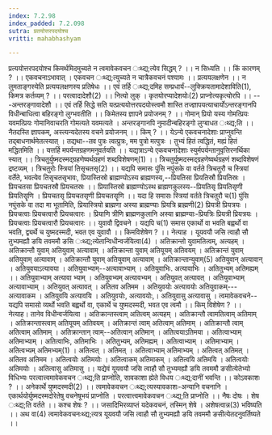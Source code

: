 ```yaml
---
index: 7.2.98
index_padded: 7.2.098
sutra: प्रतयोत्तरपदयोश्च
vritti: mahabhashyam

---
```

 प्रत्ययोत्तरपदयोश्च किमर्थमिदमुच्यते न त्वमावेकवचन ःथ्द्य;त्येव सिद्धम् ? ।। न सिध्यति ।। किं कारणम् ? ।। एकवचनाऽभावात् । एकवचन ःथ्द्य;त्युच्यते न चात्रैकवचनं पश्यामः ।। प्रत्ययलक्षणेन ।। न लुमताङ्गस्येति प्रत्ययलक्षणस्य प्रतिषेधः ।। एवं तर्हि ःथ्द्य;दमिह सम्प्रधार्यं--लुक्क्रियतामादेशाविति(1), किमत्र कर्तव्यम् ? ।। परत्वादादेशौ(2) ।। नित्यो लुक् । कृतयोरप्यादेशयोः(2) प्राप्नोत्यकृत्योरपि ।। ---अन्तरङ्गावादेशौ ।। एवं तर्हि सिद्धे सति यत्प्रत्ययोत्तरपदयोस्त्वमौ शास्ति तज्ज्ञापयत्याचार्योऽन्तरङ्गानपि विधीन्बाधित्वा बहिरङ्गो लुग्भवतीति ।। किमेतस्य ज्ञापने प्रयोजनम् ? ।। गोमान् प्रियो यस्य गोमत्प्रियः यवमत्प्रियः गोमानिवाचरति गोमत्यते यवमत्यते । अन्तरङ्गानपि नुमादीन्बहिरङ्गो लुग्बाधत ःथ्द्य;ति ।। नैतदस्ति ज्ञापकम्, अस्त्यन्यदेतस्य वचने प्रयोजनम् ।। किम् ? ।। येऽन्ये एकवचनादेशाः प्राप्नुवन्ति तद्बाधनार्थमेतत्स्यात् । तद्यथा--तव पुत्रः त्वत्प्रुत्रः, मम पुत्रो मत्पुत्रः । तुभ्यं हितं त्वद्धितं, मह्यं हितं मद्धितमिति ।। यत्तर्हि मपर्यन्तग्रहणमनुवर्तयति ।। यद्यत्राऽन्ये एकवचनादेशाः स्युर्मपर्यन्तानुवृत्तिरनर्थिका स्यात् ।। त्रिचतुर्युष्मदस्मद्ग्रहणेष्वर्थग्रहणं शब्दविशेषणम्(1) ।। त्रिचतुर्युष्मदस्मद्ग्रहणेष्वर्थग्रहणं शब्दविशेषणं द्रष्टव्यम् । त्रिचतुरोः स्त्रियां तिसृचतसृ(2) ।। यद्यपि समासः पुंसि नपुंसके वा वर्तते त्रिचतुरौ च स्त्रियां वर्तेते, भवत्येव तिसृचतसृभावः, प्रियास्तिस्रो ब्राह्मण्योऽस्य ब्राह्मणस्य,--प्रियतिसा प्रियतिस्रौ प्रियतिस्रः । प्रियचतसा प्रियचतस्रौ प्रियचतस्रः ।। प्रियास्तिस्रो ब्राह्मण्योऽस्थ ब्राह्मणकुलस्य--प्रियतिसृ प्रियतिसृणी प्रियतिसॄणि । प्रियचतसृ प्रियचतसृणी प्रियचतसॄणि ।। यदा हि समासः स्त्रियां वर्तते त्रिचतुरौ च(1) पुंसि नपुंसके वा तदा मा भूतामिति, प्रियास्त्रियो ब्राह्मणा अस्या ब्राह्मण्याः प्रियत्रि ब्राह्मणी(2) प्रियत्री प्रियत्रयः । प्रियचत्वाः प्रियचत्वारौ प्रियचत्वारः । प्रियाणि त्रीणि ब्राह्मणकुलानि अस्या ब्राह्मण्याः-प्रियत्रिः प्रियत्री प्रियत्रयः । प्रियचत्वाः प्रियचत्वारौ प्रियचत्वारः ।। युवावौ द्विवचने । यद्यपि च(1) समास एकार्थो वा भवति बह्वर्थो वा भवति, द्व्यर्थे च युष्मदस्मदी, भवत एव युवावौ ।। किमविशेषेण ? ।। नेत्याह । यूयवयौ जसि त्वाहौ सौ तुभ्यमह्यौ ङयि तवममौ ङसि ःथ्द्य;त्येतान्विधीन्वर्जयित्वा(4) । अतिक्रान्तो युवामतित्वम्, अत्यहम् । अतिक्रान्तौ युवाम् अतियुवाम् अत्यावाम् । अतिक्रान्ता युवाम् अतियूयम् अतिवयम् । अतिक्रान्तं युवाम् अतियुवाम् अत्यावाम् । अतिक्रान्तौ युवाम् अतियुवाम् अत्यावाम् । अतिक्रान्तान्युवाम्(5) अतियुवान् अत्यावान् । अतियुवयाऽत्यावया । अतियुवाभ्याम्--अत्यावाभ्याम् । अतियुवाभिः. अत्यावाभिः । अतितुभ्यम् अतिमह्यम् ।। अतियुवाभ्याम् अत्यावा भ्याम् । अतियुवभ्यम् अत्यावभ्यम् । अतियुवत् अत्यावत् । अतियुवाभ्याम् अत्यावाभ्याम् । अतियुवत् अत्यावत् । अतितव अतिमम । अतियुवयोः अत्यावयोः अतियुवाकम्---अत्यावाकम । अतियुवयि अत्यावयि । अतियुवयोः, अत्यावयोः,। अतियुवासु अत्यावासु । त्वमावेकवचने--यद्यपि समासो व्यर्थो भवति बह्वर्थो वा, एकार्थे च युष्मदस्मदी, भवत एव त्वमौ ।। किम् विशेषेण ? ।। नेत्याह। तानेव विधीन्वर्जयित्वा । अतिक्रान्तस्त्वाम् अतित्वम् अत्यहम् । अतिक्रान्तौ त्वामतित्वाम् अतिमाम् । अतिक्रान्तास्त्वाम् अतियूयम् अतिवयम् । अतिक्रान्तं त्वाम् अतित्वाम् अतिमाम् । अतिक्रान्तौ त्वाम् अतित्वाम् अतिमाम् । अतिक्रान्तान् त्वाम्--अतित्वान् अतिमान् । अतित्वयाऽतिमया । अतित्वाभ्याम् अतिमाभ्याम् । अतित्वाभिः, अतिमाभिः । अतितुभ्यम्, अतिमह्यम् । अतित्वाभ्याम् । अतिमाभ्याम् । अतित्वभ्यम् अतिमभ्यम्(1) । अतित्वत् । अतिमत् । अतित्वाभ्याम् अतिमाभ्यम् । अतित्वत् अतिमत् । अतितव अतिमम । अतित्वयोः अतिमयोः । अतित्वाकम् अतिमाकम् । अतित्वयि अतिमयि । अतित्वयोः अतिमयोः । अतित्वासु अतिमासु ।। यद्येवं यूयवयौ जसि त्वाहौ सौ तुभ्यमह्यौ ङयि तवममौ ङसीत्येतेभ्यो विधिभ्यः परत्वात्त्वमावेकवचन ःथ्द्य;ति प्राप्नोति, सावकाशा ह्येते विधय ःथ्द्य;दानीं भवन्ति ।। कोऽवकाशः ? ।। अनेकार्थे युष्मदस्मदी(2) ।। त्वमावेकवचन ःथ्द्य;त्यस्यावकाशः-अन्यानि वचनानि । एकार्थयोर्युष्मदस्मदोरेतेषु वचनेषूभयं प्राप्नोति । परत्वात्त्वमावेकवचन ःथ्द्य;ति प्राप्नोति ।। नैषः दोषः । शेष ःथ्द्य;ति वर्तते ।। कश्च शेषः ? ।। जसादिभिरव्याप्तं यदेकवचनं, तस्मिन् शेषे । अशेषत्वान्न(3) भविष्यति ।। अथ वा(4) त्वमावेकवचनःथ्द्य;त्यत्र यूयवयौ जसि त्वाहौ सौ तुभ्यमह्यौ ङयि तवममौ ङसीत्येतदनुवर्तिष्यते ।। 